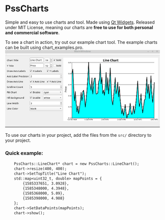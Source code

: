 # PssCharts
Simple and easy to use charts and tool. Made using [Qt Widgets](https://doc.qt.io/qt-5/qtwidgets-index.html). Released under MIT License, meaning our charts are **free to use for both personal and commercial software**.

To see a chart in action, try out our example chart tool. The example charts can be built using chart_examples.pro.
![LineChart](chartexamples/linechart_example.gif)

To use our charts in your project, add the files from the `src/` directory to your project.

### Quick example:
```
    PssCharts::LineChart* chart = new PssCharts::LineChart();
    chart->resize(400, 400);
    chart->SetTopTitle("Line Chart");
    std::map<uint32_t, double> mapPoints = {
        {1585337651, 3.0928},
        {1585348000, 4.3948},
        {1585368000, 5.09},
        {1585398000, 4.988}
    };
    chart->SetDataPoints(mapPoints);
    chart->show();
```
